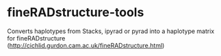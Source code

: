 # fineRADstructure-tools
Converts haplotypes from Stacks, ipyrad or pyrad into a haplotype matrix for fineRADstructure (http://cichlid.gurdon.cam.ac.uk/fineRADstructure.html)
